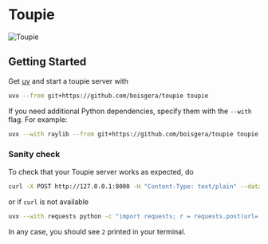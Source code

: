 Toupie
================================================================================

![Toupie](https://unsplash.com/photos/LiLPRqxWI9I/download?ixid=M3wxMjA3fDB8MXxzZWFyY2h8NHx8c3Bpbm5pbmclMjB0b3B8ZW58MHx8fHwxNzU1NTI1MTgzfDA&force=true&w=900)

Getting Started
--------------------------------------------------------------------------------

Get [uv] and start a toupie server with

```bash
uvx --from git+https://github.com/boisgera/toupie toupie
```

If you need additional Python dependencies, specify them with the `--with` flag.
For example:

```bash
uvx --with raylib --from git+https://github.com/boisgera/toupie toupie
```


### Sanity check

To check that your Toupie server works as expected, do

```bash
curl -X POST http://127.0.0.1:8000 -H "Content-Type: text/plain" --data-binary "print(1+1)"
```

or if `curl` is not available

```bash
uvx --with requests python -c "import requests; r = requests.post(url='http://127.0.0.1:8000', headers={'Content-Type': 'text/plain'}, data='print(1+1)'); print(r.text)"
```

In any case, you should see `2` printed in your terminal.


[uv]: https://docs.astral.sh/uv/